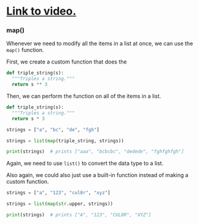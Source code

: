 # [Link to video.](https://www.youtube.com/watch?v=A4rWQtr2aMg&list=PLVD25niNi0Bm4sxSLHOMjqB7ZTPb7Bjxf&index=7)

### map()

Whenever we need to modify all the items in a list at once, we can use the `map()` function.

First, we create a custom function that does the

```python
def triple_string(s):
  """Triples a string."""
  return s ** 3
```

Then, we can perform the function on all of the items in a list.

```python
def triple_string(s):
  """Triples a string."""
  return s * 3

strings = ["a", "bc", "de", "fgh"]

strings = list(map(triple_string, strings))

print(strings)  # prints ["aaa", "bcbcbc", "dedede", "fghfghfgh"]
```

Again, we need to use `list()` to convert the data type to a list.

Also again, we could also just use a built-in function instead of making a custom function.

```python
strings = ["a", "123", "cul8r", "xyz"]

strings = list(map(str.upper, strings))

print(strings)  # prints ["A", "123", "CUL8R", "XYZ"]
```
